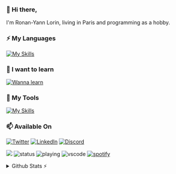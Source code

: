 ### 👋 Hi there,

I'm Ronan-Yann Lorin, living in Paris and programming as a hobby.

### ⚡ My Languages
[![My Skills](https://skillicons.dev/icons?i=ts,php,py,js,bash,java,cpp)](https://skillicons.dev)

### 🌱 I want to learn
[![Wanna learn](https://skillicons.dev/icons?i=githubactions,express,electron,vue,react,rust)](https://skillicons.dev)

### 🔭 My Tools
[![My Skills](https://skillicons.dev/icons?i=linux,docker,github,vscode,nodejs,symfony,mysql)](https://skillicons.dev)

### 📫 Available On
[![Twitter](https://skillicons.dev/icons?i=twitter)](https://twitter.com/rylorin)
[![LinkedIn](https://skillicons.dev/icons?i=linkedin)]([https://www.linkedin.com/in/rylorin/](https://www.linkedin.com/in/ronan-yann-lorin-442125/))
[![Discord](https://skillicons.dev/icons?i=discord)](https://discordapp.com/users/467417724373696512)

<!--
- 🔭 I’m currently working on ...
- 🌱 I’m currently learning ...
- 👯 I’m looking to collaborate on ...
- 🤔 I’m looking for help with ...
- 💬 Ask me about ...
- 📫 How to reach me: ...
- 😄 Pronouns: ...
- ⚡ Fun fact: ...
-->

![](https://komarev.com/ghpvc/?username=rylorin&style=flat-square)
![status](https://nocache.advaith.workers.dev?url=https://img.shields.io/endpoint?url=https://dev.discordprofiles.me/api/badge/status/467417724373696512?simple=true)
![playing](https://nocache.advaith.workers.dev?url=https://img.shields.io/endpoint?url=https://dev.discordprofiles.me/api/badge/playing/467417724373696512)
![vscode](https://nocache.advaith.workers.dev?url=https://img.shields.io/endpoint?url=https://dev.discordprofiles.me/api/badge/vscode/467417724373696512)
[![spotify](https://nocache.advaith.workers.dev?url=https://img.shields.io/endpoint?url=https://dev.discordprofiles.me/api/badge/spotify/467417724373696512)](https://dev.discordprofiles.me/openspotify/467417724373696512)

<details>
  <summary>Github Stats ⚡</summary>
  
  <a href="#">![Github stats](https://github-readme-stats.vercel.app/api?username=rylorin&theme=blueberry&count_private=true&hide_border=true&line_height=20)</a>
  <a href="#">![Top Langs](https://github-readme-stats.vercel.app/api/top-langs/?username=rylorin&layout=compact&theme=blueberry&count_private=true&hide_border=true)</a>
</details>
